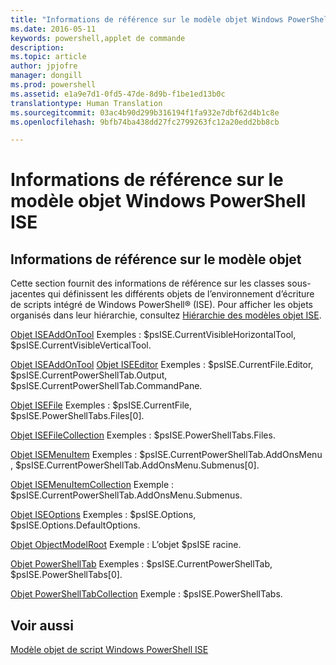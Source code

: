 ```yaml
---
title: "Informations de référence sur le modèle objet Windows PowerShell ISE"
ms.date: 2016-05-11
keywords: powershell,applet de commande
description: 
ms.topic: article
author: jpjofre
manager: dongill
ms.prod: powershell
ms.assetid: e1a9e7d1-0fd5-47de-8d9b-f1be1ed13b0c
translationtype: Human Translation
ms.sourcegitcommit: 03ac4b90d299b316194f1fa932e7dbf62d4b1c8e
ms.openlocfilehash: 9bfb74ba438dd27fc2799263fc12a20edd2bb8cb

---
```


# Informations de référence sur le modèle objet Windows PowerShell ISE
  
## Informations de référence sur le modèle objet
 Cette section fournit des informations de référence sur les classes sous-jacentes qui définissent les différents objets de l’environnement d’écriture de scripts intégré de Windows PowerShell® (ISE). Pour afficher les objets organisés dans leur hiérarchie, consultez [Hiérarchie des modèles objet ISE](The-ISE-Object-Model-Hierarchy.md).

 [Objet ISEAddOnTool](The-ISEAddOnTool-Object.md)
 Exemples : $psISE.CurrentVisibleHorizontalTool, $psISE.CurrentVisibleVerticalTool.

 [Objet ISEAddOnTool](The-ISEAddOnTool-Object.md)
  [Objet ISEEditor](The-ISEEditor-Object.md)
 Exemples : $psISE.CurrentFile.Editor, $psISE.CurrentPowerShellTab.Output, $psISE.CurrentPowerShellTab.CommandPane.

 [Objet ISEFile](The-ISEFile-Object.md)
 Exemples : $psISE.CurrentFile, $psISE.PowerShellTabs.Files\[0\].

 [Objet ISEFileCollection](The-ISEFileCollection-Object.md)
 Exemples : $psISE.PowerShellTabs.Files.

 [Objet ISEMenuItem](The-ISEMenuItem-Object.md)
 Exemples : $psISE.CurrentPowerShellTab.AddOnsMenu , $psISE.CurrentPowerShellTab.AddOnsMenu.Submenus\[0\].

 [Objet ISEMenuItemCollection](The-ISEMenuItemCollection-Object.md)
 Exemple : $psISE.CurrentPowerShellTab.AddOnsMenu.Submenus.

 [Objet ISEOptions](The-ISEOptions-Object.md)
 Exemples : $psISE.Options, $psISE.Options.DefaultOptions.

 [Objet ObjectModelRoot](The-ObjectModelRoot-Object.md)
 Exemple : L’objet $psISE racine.

 [Objet PowerShellTab](The-PowerShellTab-Object.md)
 Exemples : $psISE.CurrentPowerShellTab, $psISE.PowerShellTabs\[0\].

 [Objet PowerShellTabCollection](The-PowerShellTabCollection-Object.md)
 Exemple : $psISE.PowerShellTabs.

## Voir aussi
 [Modèle objet de script Windows PowerShell ISE](The-Windows-PowerShell-ISE-Scripting-Object-Model.md)

  



<!--HONumber=Aug16_HO3-->


